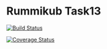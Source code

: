 # Rummikub Task13
[![Build Status](https://travis-ci.org/andreas-loeffler/Rummikub.svg?branch=SE-Task13)](https://travis-ci.org/andreas-loeffler/Rummikub)

[![Coverage Status](https://coveralls.io/repos/github/andreas-loeffler/Rummikub/badge.svg)](https://coveralls.io/github/andreas-loeffler/Rummikub)
